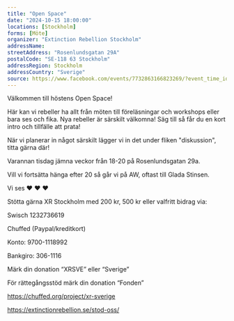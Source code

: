 ```yaml
---
title: "Open Space"
date: "2024-10-15 18:00:00"
locations: [Stockholm]
forms: [Möte]
organizer: "Extinction Rebellion Stockholm"
addressName: 
streetAddress: "Rosenlundsgatan 29A"
postalCode: "SE-118 63 Stockholm"
addressRegion: Stockholm
addressCountry: "Sverige"
source: https://www.facebook.com/events/7732863166823269/?event_time_id=7732863190156600
---
```

Välkommen till höstens Open Space!

Här kan vi rebeller ha allt från möten till föreläsningar och workshops eller bara ses och fika. Nya rebeller är särskilt välkomna! Säg till så får du en kort intro och tillfälle att prata!

När vi planerar in något särskilt lägger vi in det under fliken "diskussion", titta gärna där!

Varannan tisdag jämna veckor från 18-20 på Rosenlundsgatan 29a.

Vill vi fortsätta hänga efter 20 så går vi på AW, oftast till Glada Stinsen.

Vi ses ❤ ❤ ❤

Stötta gärna XR Stockholm med 200 kr, 500 kr eller valfritt bidrag via:

Swisch 1232736619

Chuffed (Paypal/kreditkort)

Konto: 9700-1118992

Bankgiro: 306-1116

Märk din donation “XRSVE” eller “Sverige”

För rättegångsstöd märk din donation “Fonden”

https://chuffed.org/project/xr-sverige

https://extinctionrebellion.se/stod-oss/
